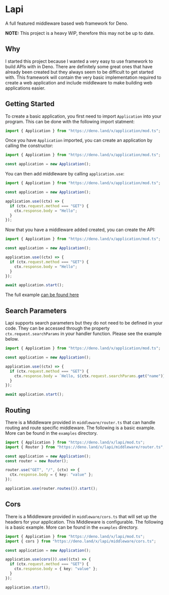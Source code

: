 <!-- DO NOT EDIT THIS FILE!! -->

# Lapi 

A full featured middleware based web framework for Deno.

**NOTE:** This project is a heavy WIP, therefore this may not be up to date.

## Why

I started this project because I wanted a very easy to use framework to build
APIs with in Deno. There are definitely some great ones that have already been
created but they always seem to be difficult to get started with. This framework
will contain the very basic implementation required to create a web application
and include middleware to make building web applications easier.

## Getting Started

To create a basic application, you first need to import `Application` into your
program. This can be done with the following import statment:

```typescript
import { Application } from "https://deno.land/x/application/mod.ts";
```

Once you have `Application` imported, you can create an application by calling
the constructor:

```typescript
import { Application } from "https://deno.land/x/application/mod.ts";

const application = new Application();
```

You can then add middleware by calling `application.use`:

```typescript
import { Application } from "https://deno.land/x/application/mod.ts";

const application = new Application();

application.use((ctx) => {
  if (ctx.request.method === "GET") {
    ctx.response.body = "Hello";
  }
});
```

Now that you have a middleware added created, you can create the API:

```typescript
import { Application } from "https://deno.land/x/application/mod.ts";

const application = new Application();

application.use((ctx) => {
  if (ctx.request.method === "GET") {
    ctx.response.body = "Hello";
  }
});

await application.start();
```

The full example [can be found here](./examples/basic_api.ts)

## Search Parameters

Lapi supports search parameters but they do not need to be defined in your code.
They can be accessed through the property `ctx.request.searchParams` in your
handler function. Please see the example below.

```typescript
import { Application } from "https://deno.land/x/application/mod.ts";

const application = new Application();

application.use((ctx) => {
  if (ctx.request.method === "GET") {
    ctx.response.body = `Hello, ${ctx.request.searchParams.get("name")}!`;
  }
});

await application.start();
```

## Routing

There is a Middleware provided in `middleware/router.ts` that can handle routing
and route specific middleware. The following is a basic example. More can be
found in the `examples` directory.

```typescript
import { Application } from "https://deno.land/x/lapi/mod.ts";
import { Router } from "https://deno.land/x/lapi/middleware/router.ts";

const application = new Application();
const router = new Router();

router.use("GET", "/", (ctx) => {
  ctx.response.body = { key: "value" };
});

application.use(router.routes()).start();
```

## Cors

There is a Middleware provided in `middleware/cors.ts` that will set up the
headers for your application. This Middleware is configurable. The following is
a basic example. More can be found in the `examples` directory.

```typescript
import { Application } from "https://deno.land/x/lapi/mod.ts";
import { cors } from "https://deno.land/x/lapi/middleware/cors.ts";

const application = new Application();

application.use(cors()).use((ctx) => {
  if (ctx.request.method === "GET") {
    ctx.response.body = { key: "value" };
  }
});

application.start();
```
